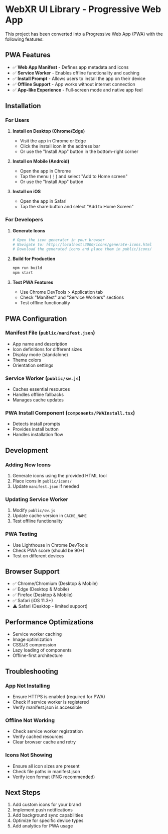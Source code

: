 # WebXR UI Library - Progressive Web App

This project has been converted into a Progressive Web App (PWA) with the following features:

## PWA Features

- ✅ **Web App Manifest** - Defines app metadata and icons
- ✅ **Service Worker** - Enables offline functionality and caching
- ✅ **Install Prompt** - Allows users to install the app on their device
- ✅ **Offline Support** - App works without internet connection
- ✅ **App-like Experience** - Full-screen mode and native app feel

## Installation

### For Users

1. **Install on Desktop (Chrome/Edge)**

   - Visit the app in Chrome or Edge
   - Click the install icon in the address bar
   - Or use the "Install App" button in the bottom-right corner

2. **Install on Mobile (Android)**

   - Open the app in Chrome
   - Tap the menu (⋮) and select "Add to Home screen"
   - Or use the "Install App" button

3. **Install on iOS**
   - Open the app in Safari
   - Tap the share button and select "Add to Home Screen"

### For Developers

1. **Generate Icons**

   ```bash
   # Open the icon generator in your browser
   # Navigate to: http://localhost:3000/icons/generate-icons.html
   # Download the generated icons and place them in public/icons/
   ```

2. **Build for Production**

   ```bash
   npm run build
   npm start
   ```

3. **Test PWA Features**
   - Use Chrome DevTools > Application tab
   - Check "Manifest" and "Service Workers" sections
   - Test offline functionality

## PWA Configuration

### Manifest File (`public/manifest.json`)

- App name and description
- Icon definitions for different sizes
- Display mode (standalone)
- Theme colors
- Orientation settings

### Service Worker (`public/sw.js`)

- Caches essential resources
- Handles offline fallbacks
- Manages cache updates

### PWA Install Component (`components/PWAInstall.tsx`)

- Detects install prompts
- Provides install button
- Handles installation flow

## Development

### Adding New Icons

1. Generate icons using the provided HTML tool
2. Place icons in `public/icons/`
3. Update `manifest.json` if needed

### Updating Service Worker

1. Modify `public/sw.js`
2. Update cache version in `CACHE_NAME`
3. Test offline functionality

### PWA Testing

- Use Lighthouse in Chrome DevTools
- Check PWA score (should be 90+)
- Test on different devices

## Browser Support

- ✅ Chrome/Chromium (Desktop & Mobile)
- ✅ Edge (Desktop & Mobile)
- ✅ Firefox (Desktop & Mobile)
- ✅ Safari (iOS 11.3+)
- ⚠️ Safari (Desktop - limited support)

## Performance Optimizations

- Service worker caching
- Image optimization
- CSS/JS compression
- Lazy loading of components
- Offline-first architecture

## Troubleshooting

### App Not Installing

- Ensure HTTPS is enabled (required for PWA)
- Check if service worker is registered
- Verify manifest.json is accessible

### Offline Not Working

- Check service worker registration
- Verify cached resources
- Clear browser cache and retry

### Icons Not Showing

- Ensure all icon sizes are present
- Check file paths in manifest.json
- Verify icon format (PNG recommended)

## Next Steps

1. Add custom icons for your brand
2. Implement push notifications
3. Add background sync capabilities
4. Optimize for specific device types
5. Add analytics for PWA usage
